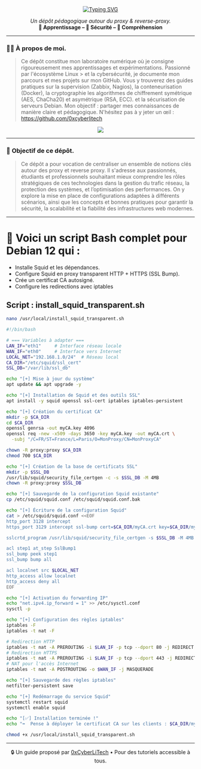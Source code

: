 <div align="center">

<a href="https://github.com/0xCyberLiTech/Proxy/blob/main/PROXY-TANSPARENT-SCRIPT-INSTALLATION-BUMP-SSL-DEBIAN-12.md">
  <img src="https://readme-typing-svg.herokuapp.com?font=Fira+Code&size=32&pause=1000&color=D14A4A&center=true&vCenter=true&width=750&lines=Installation+Proxy+Transparent;Avec+Bump+SSL+sur+Debian+12;Script+Automatisé+Open+Source;Filtrage+HTTPS+et+HTTP;Sécurisation+et+Inspection+du+Traffic" alt="Typing SVG" />
</a>

<p align="center">
  <em>Un dépôt pédagogique autour du proxy & reverse-proxy.</em><br>
  <b>📘 Apprentissage – 🔐 Sécurité – 🧠 Compréhension</b>
</p>

</div>

---

### 👨‍💻 **À propos de moi.**

> Ce dépôt constitue mon laboratoire numérique où je consigne rigoureusement mes apprentissages et expérimentations. Passionné par l'écosystème Linux > et la cybersécurité, je
> documente mon parcours et mes projets sur mon GitHub. Vous y trouverez des guides pratiques sur la supervision (Zabbix,
> Nagios), la conteneurisation (Docker), la cryptographie les algorithmes de chiffrement symétrique (AES, ChaCha20) et asymétrique (RSA, ECC).  et la
> sécurisation de serveurs Debian. Mon objectif : partager mes connaissances de manière claire et pédagogique. N'hésitez pas à y jeter un œil : https://github.com/0xcyberlitech

<p align="center">
  <a href="https://skillicons.dev">
    <img src="https://skillicons.dev/icons?i=linux,debian,bash,docker,nginx,grafana,prometheus,git,vim" />
  </a>
</p>

---

### 🎯 **Objectif de ce dépôt.**

> Ce dépôt a pour vocation de centraliser un ensemble de notions clés autour des proxy et reverse proxy. Il s'adresse aux passionnés, étudiants et professionnels souhaitant mieux comprendre les rôles stratégiques de ces technologies dans la
> gestion du trafic réseau, la protection des systèmes, et l’optimisation des performances.
> On y explore la mise en place de configurations adaptées à différents scénarios, ainsi que les concepts et bonnes pratiques pour garantir la sécurité, la scalabilité et la fiabilité des infrastructures web modernes.

---

# 🔐 Voici un script Bash complet pour Debian 12 qui :

- Installe Squid et les dépendances.
- Configure Squid en proxy transparent HTTP + HTTPS (SSL Bump).
- Crée un certificat CA autosigné.
- Configure les redirections avec iptables

Script : install_squid_transparent.sh
-------------------------------------

```bash
nano /usr/local/install_squid_transparent.sh
```

```bash
#!/bin/bash

# === Variables à adapter ===
LAN_IF="eth1"     # Interface réseau locale
WAN_IF="eth0"     # Interface vers Internet
LOCAL_NET="192.168.1.0/24"  # Réseau local
CA_DIR="/etc/squid/ssl_cert"
SSL_DB="/var/lib/ssl_db"

echo "[+] Mise à jour du système"
apt update && apt upgrade -y

echo "[+] Installation de Squid et des outils SSL"
apt install -y squid openssl ssl-cert iptables iptables-persistent

echo "[+] Création du certificat CA"
mkdir -p $CA_DIR
cd $CA_DIR
openssl genrsa -out myCA.key 4096
openssl req -new -x509 -days 3650 -key myCA.key -out myCA.crt \
  -subj "/C=FR/ST=France/L=Paris/O=MonProxy/CN=MonProxyCA"

chown -R proxy:proxy $CA_DIR
chmod 700 $CA_DIR

echo "[+] Création de la base de certificats SSL"
mkdir -p $SSL_DB
/usr/lib/squid/security_file_certgen -c -s $SSL_DB -M 4MB
chown -R proxy:proxy $SSL_DB

echo "[+] Sauvegarde de la configuration Squid existante"
cp /etc/squid/squid.conf /etc/squid/squid.conf.bak

echo "[+] Écriture de la configuration Squid"
cat > /etc/squid/squid.conf <<EOF
http_port 3128 intercept
https_port 3129 intercept ssl-bump cert=$CA_DIR/myCA.crt key=$CA_DIR/myCA.key generate-host-certificates=on dynamic_cert_mem_cache_size=4MB

sslcrtd_program /usr/lib/squid/security_file_certgen -s $SSL_DB -M 4MB

acl step1 at_step SslBump1
ssl_bump peek step1
ssl_bump bump all

acl localnet src $LOCAL_NET
http_access allow localnet
http_access deny all
EOF

echo "[+] Activation du forwarding IP"
echo "net.ipv4.ip_forward = 1" >> /etc/sysctl.conf
sysctl -p

echo "[+] Configuration des règles iptables"
iptables -F
iptables -t nat -F

# Redirection HTTP
iptables -t nat -A PREROUTING -i $LAN_IF -p tcp --dport 80 -j REDIRECT --to-port 3128
# Redirection HTTPS
iptables -t nat -A PREROUTING -i $LAN_IF -p tcp --dport 443 -j REDIRECT --to-port 3129
# NAT pour l'accès Internet
iptables -t nat -A POSTROUTING -o $WAN_IF -j MASQUERADE

echo "[+] Sauvegarde des règles iptables"
netfilter-persistent save

echo "[+] Redémarrage du service Squid"
systemctl restart squid
systemctl enable squid

echo "[✅] Installation terminée !"
echo "➡️  Pense à déployer le certificat CA sur les clients : $CA_DIR/myCA.crt"
```

```bash
chmod +x /usr/local/install_squid_transparent.sh
```

---

<p align="center">
  🔒 Un guide proposé par <a href="https://github.com/0xCyberLiTech">0xCyberLiTech</a> • Pour des tutoriels accessible à tous.
</p>

